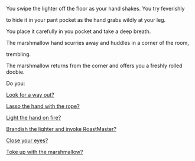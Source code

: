 You swipe the lighter off the floor as your hand shakes. You try feverishly 

to hide it in your pant pocket as the hand grabs wildly at your leg.

You place it carefully in you pocket and take a deep breath.  

The marshmallow hand scurries away and huddles in a corner of the room,

trembling.

The marshmallow returns from the corner and offers you a freshly rolled doobie.

Do you:


[Look for a way out?](../find-exit/leave.md)

[Lasso the hand with the rope?](../lasso-hand/lasso-hand.md)

[Light the hand on fire?](../light-hand/light-hand.md)

[Brandish the lighter and invoke RoastMaster?](roastmaster/invoke-roastmaster.md)

[Close your eyes?](../experience/experience.md)

[Toke up with the marshmallow?](toke/toke.md)
